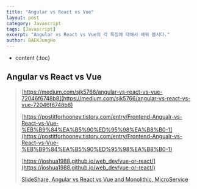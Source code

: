 ```yaml
---
title: "Angular vs React vs Vue"
layout: post
category: Javascript
tags: [Javascript]
excerpt: "Angular vs React vs Vue의 각 특징에 대해서 배워 봅시다."
author: BAEKJungHo
---
```


* content
{:toc}

## Angular vs React vs Vue

  > [https://medium.com/sjk5766/angular-vs-react-vs-vue-72046f6748b8](https://medium.com/sjk5766/angular-vs-react-vs-vue-72046f6748b8)
  >
  > [https://postitforhooney.tistory.com/entry/Frontend-Angualr-vs-React-vs-Vue-%EB%B9%84%EA%B5%90%ED%95%98%EA%B8%B0-1](https://postitforhooney.tistory.com/entry/Frontend-Angualr-vs-React-vs-Vue-%EB%B9%84%EA%B5%90%ED%95%98%EA%B8%B0-1)
  >
  > [https://joshua1988.github.io/web_dev/vue-or-react/](https://joshua1988.github.io/web_dev/vue-or-react/)
  >
  > [SlideShare, Angular vs React vs Vue and Monolithic, MicroService](https://www.slideshare.net/GunheeLee2/angular-react-vue)

